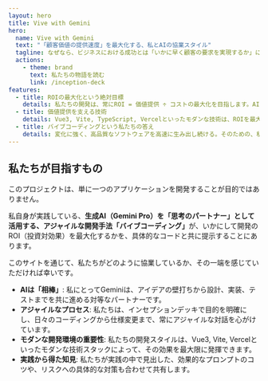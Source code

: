 ```yaml
---
layout: hero
title: Vive with Gemini
hero:
  name: Vive with Gemini
  text: "「顧客価値の提供速度」を最大化する、私とAIの協業スタイル"
  tagline: なぜなら、ビジネスにおける成功とは「いかに早く顧客の要求を実現するか」に他ならないからです。
  actions:
    - theme: brand
      text: 私たちの物語を読む
      link: /inception-deck
features:
  - title: ROIの最大化という絶対目標
    details: 私たちの開発は、常にROI = 価値提供 ÷ コストの最大化を目指します。AIとの協業は、価値を最大化し、コストを最小化するための最も有効な手段です。
  - title: 価値提供を支える技術
    details: Vue3, Vite, TypeScript, Vercelといったモダンな技術は、ROIを最大化するための手段です。これらがなぜ「価値提供の速度」を上げるのか、その理由を解説します。
  - title: バイブコーディングという私たちの答え
    details: 変化に強く、高品質なソフトウェアを高速に生み出し続ける。そのための、私とAIの相棒との対話的な開発スタイル、それが「バイブコーディング」です。
---
```


## 私たちが目指すもの

このプロジェクトは、単に一つのアプリケーションを開発することが目的ではありません。

私自身が実践している、<strong>生成AI（Gemini Pro）を「思考のパートナー」として活用する、アジャイルな開発手法「バイブコーディング」</strong>が、いかにして開発のROI（投資対効果）を最大化するかを、具体的なコードと共に提示することにあります。

このサイトを通じて、私たちがどのように協業しているか、その一端を感じていただければ幸いです。

-   **AIは「相棒」**: 私にとってGeminiは、アイデアの壁打ちから設計、実装、テストまでを共に進める対等なパートナーです。
-   **アジャイルなプロセス**: 私たちは、インセプションデッキで目的を明確にし、日々のコーディングから仕様変更まで、常にアジャイルな対話を心がけています。
-   **モダンな開発環境の重要性**: 私たちの開発スタイルは、Vue3, Vite, Vercelといったモダンな技術スタックによって、その効果を最大限に発揮できます。
-   **実践から得た知見**: 私たちが実践の中で見出した、効果的なプロンプトのコツや、リスクへの具体的な対策も合わせて共有します。